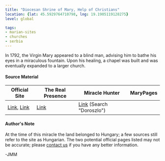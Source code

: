 ```yaml
---
title: "Diocesan Shrine of Mary, Help of Christians"
location: {lat: 45.5929764710798, lng: 19.1905119128275}
level: global

tags:
- marian-sites
- churches
- serbia
---
```


In 1792, the Virgin Mary appeared to a blind man, advising him to bathe his eyes in a miraculous fountain.  Upon his healing, a chapel was built and was eventually expanded to a larger church.

#### Source Material

| Official Site | The Real Presence | Miracle Hunter | MaryPages |
| --- | --- | --- | --- |
| [Link](https://szentkut.eu/), [Link](https://doroszlo.net/) | [Link](http://www.therealpresence.org/eucharst/misc/BVM/104_DOROSZLO_60x96.pdf) | [Link](https://www.miraclehunter.com/marian_apparitions/approved_apparitions/apparitions_1700-1799.html) (Search "Doroszlo") | |

#### Author's Note

At the time of this miracle the land belonged to Hungary; a few sources still refer to the site as Hungarian.  The two potential official pages listed may not be accurate; please [contact us](/contact) if you have any better information.

-JMM
